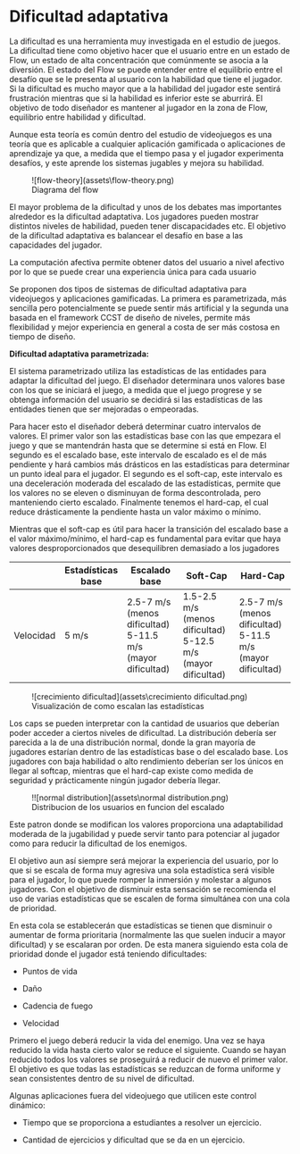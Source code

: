 # Dificultad adaptativa

La dificultad es una herramienta muy investigada en el estudio de juegos. La dificultad tiene como objetivo hacer que el usuario entre en un estado de Flow, un estado de alta concentración que comúnmente se asocia a la diversión. El estado del Flow se puede entender entre el equilibrio entre el desafío que se le presenta al usuario con la habilidad que tiene el jugador. Si la dificultad es mucho mayor que a la habilidad del jugador este sentirá frustración mientras que si la habilidad es inferior este se aburrirá. El objetivo de todo diseñador es mantener al jugador en la zona de Flow, equilibrio entre habilidad y dificultad.

Aunque esta teoría es común dentro del estudio de videojuegos es una teoría que es aplicable a cualquier aplicación gamificada o aplicaciones de aprendizaje ya que, a medida que el tiempo pasa y el jugador experimenta desafíos, y este aprende los sistemas jugables y mejora su habilidad. 


<figure markdown>
   ![flow-theory](assets\flow-theory.png)
  <figcaption>Diagrama del flow</figcaption>
</figure>


 

El mayor problema de la dificultad y unos de los debates mas importantes alrededor es la dificultad adaptativa. Los jugadores pueden mostrar distintos niveles de habilidad, pueden tener discapacidades etc. El objetivo de la dificultad adaptativa es balancear el desafío en base a las capacidades del jugador.

La computación afectiva permite obtener datos del usuario a nivel afectivo por lo que se puede crear una experiencia única para cada usuario

Se proponen dos tipos de sistemas de dificultad adaptativa para videojuegos y aplicaciones gamificadas. La primera es parametrizada, más sencilla pero potencialmente se puede sentir más artificial y la segunda una basada en el framework CCST de diseño de niveles, permite más flexibilidad y mejor experiencia en general a costa de ser más costosa en tiempo de diseño.

**Dificultad adaptativa parametrizada:**

El sistema parametrizado utiliza las estadísticas de las entidades para adaptar la dificultad del juego. El diseñador determinara unos valores base con los que se iniciará el juego, a medida que el juego progrese y se obtenga información del usuario se decidirá si las estadísticas de las entidades tienen que ser mejoradas o empeoradas.

Para hacer esto el diseñador deberá determinar cuatro intervalos de valores. El primer valor son las estadísticas base con las que empezara el juego y que se mantendrán hasta que se determine si está en Flow. El segundo es el escalado base, este intervalo de escalado es el de más pendiente y hará cambios más drásticos en las estadísticas para determinar un punto ideal para el jugador. El segundo es el soft-cap, este intervalo es una deceleración moderada del escalado de las estadísticas, permite que los valores no se eleven o disminuyan de forma descontrolada, pero manteniendo cierto escalado. Finalmente tenemos el hard-cap, el cual reduce drásticamente la pendiente hasta un valor máximo o mínimo. 

Mientras que el soft-cap es útil para hacer la transición del escalado base a el valor máximo/mínimo, el hard-cap es fundamental para evitar que haya valores desproporcionados que desequilibren demasiado a los jugadores

|           | Estadísticas base | Escalado base                                               | Soft-Cap                                                     | Hard-Cap                                                    |
| --------- | ----------------- | ----------------------------------------------------------- | ------------------------------------------------------------ | ----------------------------------------------------------- |
| Velocidad | 5 m/s             | 2.5-7 m/s (menos dificultad)  5-11.5 m/s (mayor dificultad) | 1.5-2.5 m/s (menos dificultad)  5-12.5 m/s (mayor dificultad) | 2.5-7 m/s (menos dificultad)  5-11.5 m/s (mayor dificultad) |

<figure markdown>
   ![crecimiento dificultad](assets\crecimiento dificultad.png)
  <figcaption>Visualización de como escalan las estadísticas</figcaption>
</figure>

Los caps se pueden interpretar con la cantidad de usuarios que deberían poder acceder a ciertos niveles de dificultad. La distribución debería ser parecida a la de una distribución normal, donde la gran mayoría de jugadores estarían dentro de las estadísticas base o del escalado base. Los jugadores con baja habilidad o alto rendimiento deberían ser los únicos en llegar al softcap, mientras que el hard-cap existe como medida de seguridad y prácticamente ningún jugador debería llegar.


<figure markdown>
   !![normal distribution](assets\normal distribution.png)
  <figcaption>Distribucion de los usuarios en funcion del escalado</figcaption>
</figure>

Este patron donde se modifican los valores proporciona una adaptabilidad moderada de la jugabilidad y puede servir tanto para potenciar al jugador como para reducir la dificultad de los enemigos. 

El objetivo aun así siempre será mejorar la experiencia del usuario, por lo que si se escala de forma muy agresiva una sola estadística será visible para el jugador, lo que puede romper la inmersión y molestar a algunos jugadores. Con el objetivo de disminuir esta sensación se recomienda el uso de varias estadísticas que se escalen de forma simultánea con una cola de prioridad. 

En esta cola se establecerán que estadísticas se tienen que disminuir o aumentar de forma prioritaria (normalmente las que suelen inducir a mayor dificultad) y se escalaran por orden. De esta manera siguiendo esta cola de prioridad donde el jugador está teniendo dificultades:

* Puntos de vida

* Daño

* Cadencia de fuego

* Velocidad

Primero el juego deberá reducir la vida del enemigo. Una vez se haya reducido la vida hasta cierto valor se reduce el siguiente. Cuando se hayan reducido todos los valores se proseguirá a reducir de nuevo el primer valor. El objetivo es que todas las estadísticas se reduzcan de forma uniforme y sean consistentes dentro de su nivel de dificultad.

Algunas aplicaciones fuera del videojuego que utilicen este control dinámico:

* Tiempo que se proporciona a estudiantes a resolver un ejercicio.

* Cantidad de ejercicios y dificultad que se da en un ejercicio.